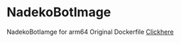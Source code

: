 # NadekoBotImage
NadekoBotIamge for arm64
Original Dockerfile [Clickhere](https://gitlab.com/veovis/nadekobot/-/tree/v3-docker)
